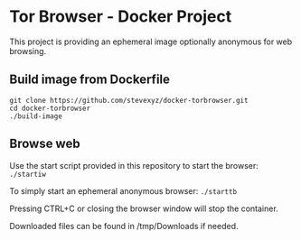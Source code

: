 # Tor Browser - Docker Project #

This project is providing an ephemeral image optionally anonymous for web browsing.

## Build image from Dockerfile ##

```
git clone https://github.com/stevexyz/docker-torbrowser.git
cd docker-torbrowser
./build-image
```

## Browse web ##

Use the start script provided in this repository to start the browser:
`./startiw`

To simply start an ephemeral anonymous browser:
`./starttb`

Pressing CTRL+C or closing the browser window will stop the container.

Downloaded files can be found in /tmp/Downloads if needed.
